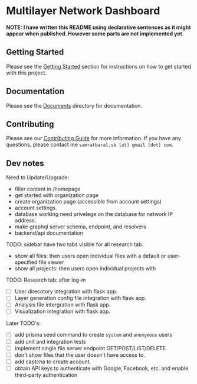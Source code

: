 # Multilayer Network Dashboard

**NOTE: I have written this README using declarative sentences as it might appear when published. However some parts are not implemented yet.**

## Getting Started

Please see the [Getting Started](/Documents/gettingstarted.md) section for instructions on how to get started with this project.

## Documentation

Please see the [Documents](https://github.com/samratbaral/mln-dashboard-mongodb/tree/master/Documents) directory for documentation.

## Contributing

Please see our [Contributing Guide](Readme.md) for more information. If you have any questions, please contact me `samratbaral.sb [at] gmail [dot] com`.

## Dev notes

Need to Update/Upgrade:

- filler content in /homepage
- get started with organization page
- create organization page (accessible from account settings)
- account settings.
- database working need privelege on the database for network IP address.
- make graphql server schema, endpoint, and resolvers
- backend/api documentation

TODO: sidebar have two tabs visible for all research tab.

- show all files: then users open individual files with a default or user-specified file viewer
- show all projects: then users open individual projects with

TODO: Research tab: after log-in

- [ ] User direcotory integration with flask app.
- [ ] Layer generation config file integration with flask app.
- [ ] Analysis file intergration with flask app.
- [ ] Visualization integration with flask app.

Later TODO's:

- [ ] add prisma seed command to create `system` and `anonymous` users
- [ ] add unit and integration tests
- [ ] implement single file server endpoint GET/POST/LIST/DELETE.
- [ ] don't show files that the user doesn't have access to.
- [ ] add captcha to create account.
- [ ] obtain API keys to authenticate with Google, Facebook, etc. and enable third-party authentication
